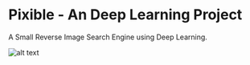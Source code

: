 # Pixible - An Deep Learning Project
A Small Reverse Image Search Engine using Deep Learning. 

![alt text](https://github.com/saurabhcharde/Pixible/blob/master/sample.PNG)
